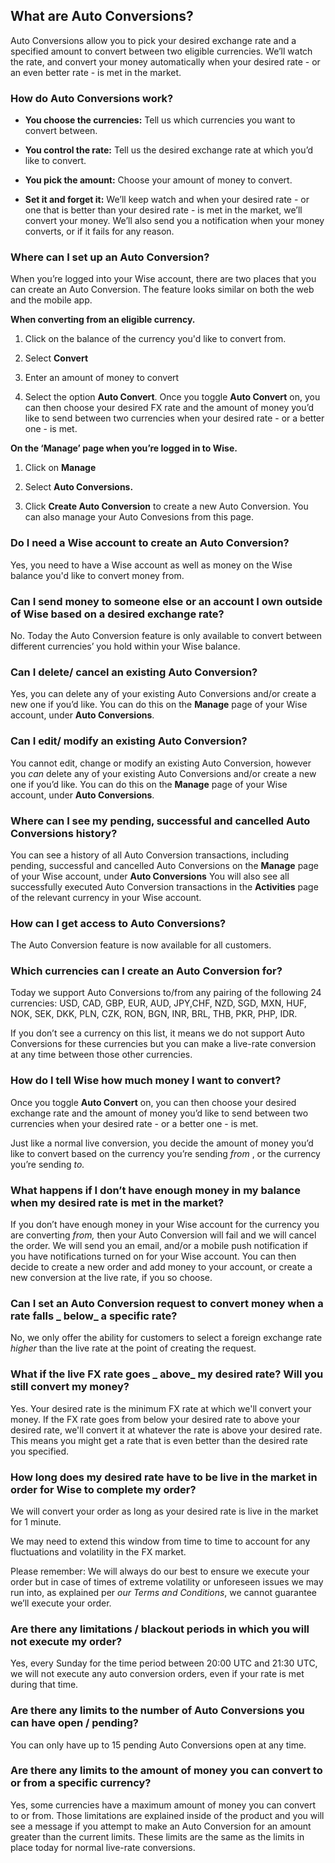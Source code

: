 ## What are Auto Conversions?  
Auto Conversions allow you to pick your desired exchange rate and a specified amount to convert between two eligible currencies. We’ll watch the rate, and convert your money automatically when your desired rate - or an even better rate - is met in the market. 

### **How do Auto Conversions work?**

  *  **You choose the currencies:** Tell us which currencies you want to convert between.

  *  **You control the rate:** Tell us the desired exchange rate at which you’d like to convert.

  *  **You pick the amount:** Choose your amount of money to convert.

  *  **Set it and forget it:** We’ll keep watch and when your desired rate - or one that is better than your desired rate - is met in the market, we’ll convert your money. We’ll also send you a notification when your money converts, or if it fails for any reason. 




### **Where can I set up an Auto Conversion?**

When you’re logged into your Wise account, there are two places that you can create an Auto Conversion. The feature looks similar on both the web and the mobile app. 

**When converting from an eligible currency.**

  1. Click on the balance of the currency you'd like to convert from. 

  2. Select **Convert**

  3. Enter an amount of money to convert

  4. Select the option **Auto Convert**. Once you toggle **Auto Convert** on, you can then choose your desired FX rate and the amount of money you’d like to send between two currencies when your desired rate - or a better one - is met. 




**On the ‘Manage’ page when you’re logged in to Wise.**

  1. Click on **Manage**

  2. Select **Auto Conversions.**

  3. Click **Create Auto Conversion** to create a new Auto Conversion. You can also manage your Auto Convesions from this page. 




### **Do I need a Wise account to create an Auto Conversion?**

Yes, you need to have a Wise account as well as money on the Wise balance you'd like to convert money from. 

### **Can I send money to someone else or an account I own outside of Wise based on a desired exchange rate?**

No. Today the Auto Conversion feature is only available to convert between different currencies’ you hold within your Wise balance. 

### **Can I delete/ cancel an existing Auto Conversion?**

Yes, you can delete any of your existing Auto Conversions and/or create a new one if you’d like. You can do this on the **Manage** page of your Wise account, under **Auto Conversions**.

###  **Can I edit/ modify an existing Auto Conversion?**

You cannot edit, change or modify an existing Auto Conversion, however you _can_ delete any of your existing Auto Conversions and/or create a new one if you’d like. You can do this on the **Manage** page of your Wise account, under **Auto Conversions**.

###  **Where can I see my pending, successful and cancelled Auto Conversions history?**

You can see a history of all Auto Conversion transactions, including pending, successful and cancelled Auto Conversions on the **Manage** page of your Wise account, under **Auto Conversions** You will also see all successfully executed Auto Conversion transactions in the **Activities** page of the relevant currency in your Wise account.

###  **How can I get access to Auto Conversions?**

The Auto Conversion feature is now available for all customers. 

### **Which currencies can I create an Auto Conversion for?**

Today we support Auto Conversions to/from any pairing of the following 24 currencies: USD, CAD, GBP, EUR, AUD, JPY,CHF, NZD, SGD, MXN, HUF, NOK, SEK, DKK, PLN, CZK, RON, BGN, INR, BRL, THB, PKR, PHP, IDR.

If you don’t see a currency on this list, it means we do not support Auto Conversions for these currencies but you can make a live-rate conversion at any time between those other currencies. 

### **How do I tell Wise how much money I want to convert?**

Once you toggle **Auto Convert** on, you can then choose your desired exchange rate and the amount of money you’d like to send between two currencies when your desired rate - or a better one - is met. 

Just like a normal live conversion, you decide the amount of money you’d like to convert based on the currency you’re sending _from_ , or the currency you’re sending _to._

###  **What happens if I don’t have enough money in my balance when my desired rate is met in the market?**

If you don’t have enough money in your Wise account for the currency you are converting _from,_ then your Auto Conversion will fail and we will cancel the order. We will send you an email, and/or a mobile push notification if you have notifications turned on for your Wise account. You can then decide to create a new order and add money to your account, or create a new conversion at the live rate, if you so choose.

###  **Can I set an Auto Conversion request to convert money when a rate falls** _ **below**_ **a specific rate?**

No, we only offer the ability for customers to select a foreign exchange rate _higher_ than the live rate at the point of creating the request.

###  **What if the live FX rate goes** _ **above**_ **my desired rate? Will you still convert my money?**

Yes. Your desired rate is the minimum FX rate at which we'll convert your money. If the FX rate goes from below your desired rate to above your desired rate, we'll convert it at whatever the rate is above your desired rate. This means you might get a rate that is even better than the desired rate you specified. 

### **How long does my desired rate have to be live in the market in order for Wise to complete my order?**

We will convert your order as long as your desired rate is live in the market for 1 minute. 

We may need to extend this window from time to time to account for any fluctuations and volatility in the FX market. 

Please remember: We will always do our best to ensure we execute your order but in case of times of extreme volatility or unforeseen issues we may run into, as explained per _our Terms and Conditions_, we cannot guarantee we’ll execute your order. 

### **Are there any limitations / blackout periods in which you will not execute my order?**

Yes, every Sunday for the time period between 20:00 UTC and 21:30 UTC, we will not execute any auto conversion orders, even if your rate is met during that time. 

### **Are there any limits to the number of Auto Conversions you can have open / pending?**

You can only have up to 15 pending Auto Conversions open at any time. 

### **Are there any limits to the amount of money you can convert to or from a specific currency?**

Yes, some currencies have a maximum amount of money you can convert to or from. Those limitations are explained inside of the product and you will see a message if you attempt to make an Auto Conversion for an amount greater than the current limits. These limits are the same as the limits in place today for normal live-rate conversions.